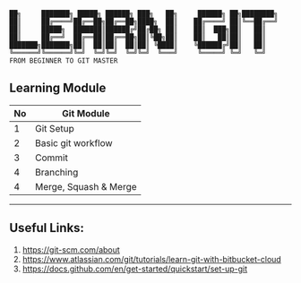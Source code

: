 
    ██╗     ███████╗ █████╗ ██████╗ ███╗   ██╗     ██████╗ ██╗████████╗
    ██║     ██╔════╝██╔══██╗██╔══██╗████╗  ██║    ██╔════╝ ██║╚══██╔══╝
    ██║     █████╗  ███████║██████╔╝██╔██╗ ██║    ██║  ███╗██║   ██║   
    ██║     ██╔══╝  ██╔══██║██╔══██╗██║╚██╗██║    ██║   ██║██║   ██║   
    ███████╗███████╗██║  ██║██║  ██║██║ ╚████║    ╚██████╔╝██║   ██║   
    ╚══════╝╚══════╝╚═╝  ╚═╝╚═╝  ╚═╝╚═╝  ╚═══╝     ╚═════╝ ╚═╝   ╚═╝   
    FROM BEGINNER TO GIT MASTER   

## Learning Module 
| No      | Git Module |
| ----------- | ----------- |
| 1      | Git Setup      |
| 2   |  Basic git workflow        |
| 3   |  Commit      |
| 4   |  Branching       |
| 4   |  Merge, Squash & Merge       |

 
 ---
## Useful Links:
1. https://git-scm.com/about
2. https://www.atlassian.com/git/tutorials/learn-git-with-bitbucket-cloud
3. https://docs.github.com/en/get-started/quickstart/set-up-git


